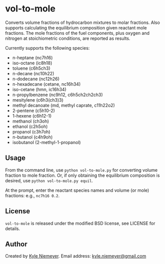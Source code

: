 vol-to-mole
===========

Converts volume fractions of hydrocarbon mixtures to molar fractions. Also supports calculating the equilibrium composition given reactant mole fractions. The mole fractions of the fuel components, plus oxygen and nitrogen at stoichiometric conditions, are reported as results.

Currently supports the following species:

 * n-heptane (nc7h16)
 * iso-octane (ic8h18)
 * toluene (c6h5ch3)
 * n-decane (nc10h22)
 * n-dodecane (nc12h26)
 * n-hexadecane (cetane, nc16h34)
 * iso-cetane (hmn, ic16h34)
 * n-propylbenzene (nc9h12, c6h5ch2ch2ch3)
 * mesitylene (c6h3(ch3)3)
 * methyl decanoate (md, methyl caprate, c11h22o2)
 * 2-pentene (c5h10-2)
 * 1-hexene (c6h12-1)
 * methanol (ch3oh)
 * ethanol (c2h5oh)
 * propanol (c3h7oh)
 * n-butanol (c4h9oh)
 * isobutanol (2-methyl-1-propanol)

Usage
-------

From the command line, use `python vol-to-mole.py` for converting volume fraction to mole fraction. Or, if only obtaining the equilibrium composition is desired, use `python vol-to-mole.py equil`.

At the prompt, enter the reactant species names and volume (or mole) fractions: e.g., `nc7h16 0.2`.

License
-------

`vol-to-mole` is released under the modified BSD license, see LICENSE for details.

Author
------

Created by [Kyle Niemeyer](http://kyleniemeyer.com). Email address: [kyle.niemeyer@gmail.com](mailto:kyle.niemeyer@gmail.com)
